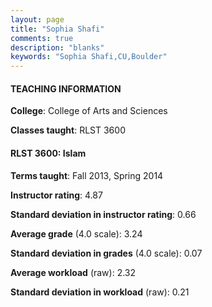 ```yaml
---
layout: page
title: "Sophia Shafi" 
comments: true
description: "blanks"
keywords: "Sophia Shafi,CU,Boulder"
---
```

<head>
<script src="https://ajax.googleapis.com/ajax/libs/jquery/2.1.3/jquery.min.js"></script>
<script src="https://dl.dropboxusercontent.com/s/pc42nxpaw1ea4o9/highcharts.js?dl=0"></script>
<!-- <script src="../assets/js/highcharts.js"></script> -->
<style type="text/css">@font-face {
	font-family: "Bebas Neue";
	src: url(https://www.filehosting.org/file/details/544349/BebasNeue Regular.otf) format("opentype");
	}
	h1.Bebas { 
		font-family: "Bebas Neue", Verdana, Tahoma;
	}
</style>
</head>
	   
#### TEACHING INFORMATION

**College**: College of Arts and Sciences

**Classes taught**: RLST 3600

#### RLST 3600: Islam

**Terms taught**: Fall 2013, Spring 2014

**Instructor rating**: 4.87

**Standard deviation in instructor rating**: 0.66

**Average grade** (4.0 scale): 3.24

**Standard deviation in grades** (4.0 scale): 0.07

**Average workload** (raw): 2.32

**Standard deviation in workload** (raw): 0.21

